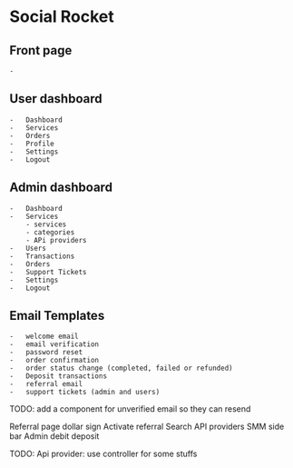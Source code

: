 # Social Rocket

## Front page
    -   

## User dashboard
    -   Dashboard
    -   Services
    -   Orders
    -   Profile
    -   Settings
    -   Logout



## Admin dashboard 
    -   Dashboard
    -   Services
        - services
        - categories
        - APi providers
    -   Users
    -   Transactions
    -   Orders
    -   Support Tickets
    -   Settings
    -   Logout


## Email Templates
    -   welcome email
    -   email verification
    -   password reset
    -   order confirmation
    -   order status change (completed, failed or refunded)
    -   Deposit transactions
    -   referral email
    -   support tickets (admin and users)
    

TODO: add a component for unverified email so they can resend

Referral page dollar sign 
Activate referral
Search API providers
SMM side bar
Admin debit deposit

TODO: Api provider: use controller for some stuffs
